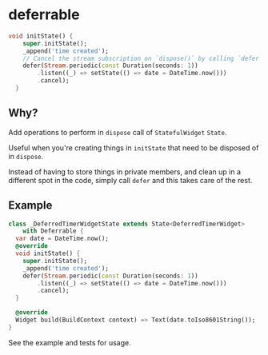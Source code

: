 # deferrable

```dart
void initState() {
    super.initState();
    _append('time created');
    // Cancel the stream subscription on `dispose()` by calling `defer`
    defer(Stream.periodic(const Duration(seconds: 1))
        .listen((_) => setState(() => date = DateTime.now()))
        .cancel);
  }
```

## Why?

Add operations to perform in `dispose` call of `StatefulWidget` `State`.

Useful when you're creating things in `initState` that need to be disposed of in `dispose`.

Instead of having to store things in private members, and clean up in a different spot in the code, simply call `defer` and this takes care of the rest.

## Example

```dart
class _DeferredTimerWidgetState extends State<DeferredTimerWidget>
    with Deferrable {
  var date = DateTime.now();
  @override
  void initState() {
    super.initState();
    _append('time created');
    defer(Stream.periodic(const Duration(seconds: 1))
        .listen((_) => setState(() => date = DateTime.now()))
        .cancel);
  }

  @override
  Widget build(BuildContext context) => Text(date.toIso8601String());
}
```

See the example and tests for usage.
